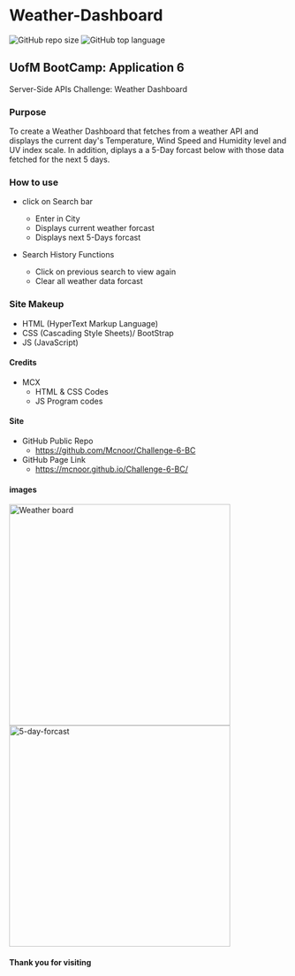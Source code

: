 # Weather-Dashboard

![GitHub repo size](https://img.shields.io/github/repo-size/Mcnoor/Challenge-6-BC)
![GitHub top language](https://img.shields.io/github/languages/top/Mcnoor/Challenge-6-BC)

## UofM BootCamp: Application 6
Server-Side APIs Challenge: Weather Dashboard

### Purpose

To create a Weather Dashboard that fetches from a weather API and displays the current day's Temperature, Wind Speed and Humidity level and UV index scale. In addition, diplays a a 5-Day forcast below with those data fetched for the next 5 days.

### How to use

- click on Search bar
  - Enter in City
  - Displays current weather forcast 
  - Displays next 5-Days forcast

- Search History Functions
  - Click on previous search to view again
  - Clear all weather data forcast

### Site Makeup

- HTML (HyperText Markup Language)
- CSS (Cascading Style Sheets)/ BootStrap
- JS (JavaScript)

#### Credits

- MCX
  - HTML & CSS Codes
  - JS Program codes

#### Site

- GitHub Public Repo
  - https://github.com/Mcnoor/Challenge-6-BC
- GitHub Page Link
  - https://mcnoor.github.io/Challenge-6-BC/

#### images

<img width="400" alt=" Weather board" src="https://raw.githubusercontent.com/Mcnoor/Challenge-6-BC/main/imgs/Weather%20board.png">

<img width="400" alt="5-day-forcast" src="https://raw.githubusercontent.com/Mcnoor/Challenge-6-BC/main/imgs/5-day-forcast.png">


#### Thank you for visiting
